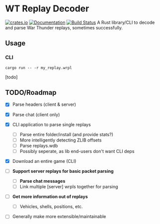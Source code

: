 # WT Replay Decoder
[![crates.io](https://img.shields.io/crates/v/wrpl.svg)](https://crates.io/crates/wrpl)
[![Documentation](https://docs.rs/wrpl/badge.svg)](https://docs.rs/wrpl)
[![Build Status](https://img.shields.io/github/actions/workflow/status/llama-for3ver/wt_replay_decoder/ci.yml?branch=main&label=build&logo=github)](https://github.com/llama-for3ver/wt_replay_decoder/actions)
A Rust library/CLI to decode and parse War Thunder replays, sometimes successfully.

## Usage

### CLI
```shell
cargo run -- -r my_replay.wrpl
```
[todo]

## TODO/Roadmap
- [X] Parse headers (client & server)
- [x] Parse chat (client only)
- [X] CLI application to parse single replays
    - [ ] Parse entire folder/install (and provide stats?)
    - [ ] More intelligently detecting ZLIB offsets
    - [ ] Parse replays.wdb 
    - [ ] Possibly seperate, as lib end-users don't want CLI deps
- [X] Download an entire game (CLI)
- [ ] __Support server replays for basic packet parsing__
    - [ ] __Parse chat messages__
    - [ ] Link multiple [server] wrpls together for parsing
- [ ] __Get more information out of replays__
    - [ ] Vehicles, shells, positions, etc.
- [ ] Generally make more extensible/maintainable


